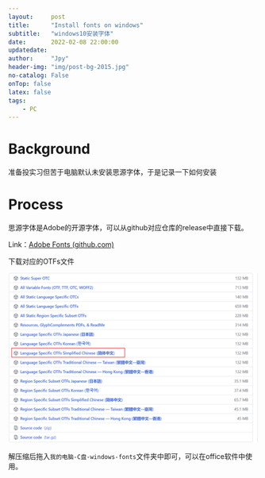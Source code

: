 ```yaml
---
layout:     post
title:      "Install fonts on windows"
subtitle:   "windows10安装字体"
date:       2022-02-08 22:00:00
updatedate:
author:     "Jpy"
header-img: "img/post-bg-2015.jpg"
no-catalog: False
onTop: false
latex: false
tags:
    - PC
---
```


# Background

准备投实习但苦于电脑默认未安装思源字体，于是记录一下如何安装

# Process

思源字体是Adobe的开源字体，可以从github对应仓库的release中直接下载。

Link：[Adobe Fonts (github.com)](https://github.com/adobe-fonts)

下载对应的OTFs文件

![image-20220208220645094](https://raw.githubusercontent.com/Jia-py/blog_picture/master/img/image-20220208220645094.png)

解压缩后拖入`我的电脑-C盘-windows-fonts`文件夹中即可，可以在office软件中使用。